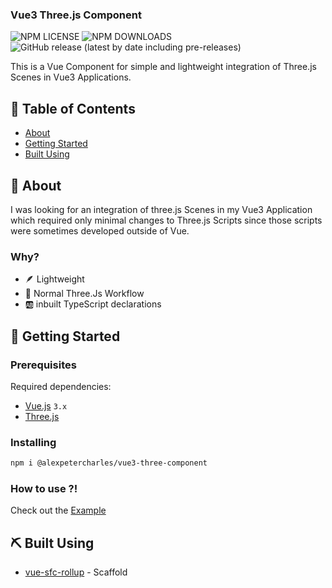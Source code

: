 <h3 align="left">Vue3 Three.js Component</h3>

![NPM LICENSE](https://img.shields.io/npm/l/@alexpetercharles/vue3-three-component?style=flat-square)
![NPM DOWNLOADS](https://img.shields.io/npm/dw/@alexpetercharles/vue3-three-component?color=blue&label=npm%20downloads&style=flat-square)
![GitHub release (latest by date including pre-releases)](https://img.shields.io/github/v/release/alexpetercharles/vue3-three-component?include_prereleases&label=github%20release&style=flat-square)

<p align="left">
    This is a Vue Component for simple and lightweight integration of Three.js Scenes in Vue3 Applications.
</p>

## 📝 Table of Contents

- [About](#about)
- [Getting Started](#getting_started)
- [Built Using](#built_using)

## 🧐 About <a name = "about"></a>

I was looking for an integration of three.js Scenes in my Vue3 Application which required only minimal changes to Three.js Scripts since those scripts were sometimes developed outside of Vue.

### Why?

- 🪶 Lightweight
- 🍳 Normal Three.Js Workflow
- 🆎 inbuilt TypeScript declarations

## 🏁 Getting Started <a name = "getting_started"></a>

### Prerequisites

Required dependencies:

- [Vue.js](https://github.com/vuejs/vue) `3.x`
- [Three.js](https://github.com/mrdoob/three.js/) 

### Installing

```zsh
npm i @alexpetercharles/vue3-three-component
```

### How to use ?!

Check out the [Example](./example/)

## ⛏️ Built Using <a name = "built_using"></a>

- [vue-sfc-rollup](https://github.com/team-innovation/vue-sfc-rollup) - Scaffold


